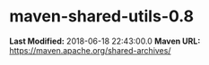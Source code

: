 # maven-shared-utils-0.8

**Last Modified:** 2018-06-18 22:43:00.0
**Maven URL:** https://maven.apache.org/shared-archives/
